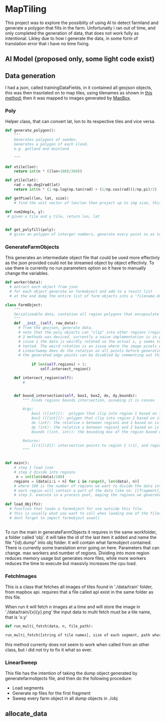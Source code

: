 # MapTiling


This project was to explore the possiblity of using AI to detect farmland and generate a polygon that fills in the farm.
Unfortunatly i ran out of time, and only completed the generation of data, that does not work fully as intentional. Likley due to how i generate the data, in some form of translation error that i have no time fixing.

## AI Model (proposed only, some light code exist)


## Data generation
I had a json, called  trainingDataFields, in it contained all geojson objects, this was then trasnlated on to map tiles, using tilenames as shown in [this method:](https://wiki.openstreetmap.org/wiki/Slippy_map_tilenames#Lon..2Flat._to_tile_numbers) then it was mapped to images generated by [MapBox](https://www.mapbox.com/).
### Poly
Helper class, that can convert lat, lon to its respective tiles and vice versa.

```py
def generate_polygon():
    """
    Generates polygons of sweden.
    Generates a polygon of each iland.
    e.g. gotland and mainland

    """
 
def xtile(lon):
    return int(n * ((lon+180)/360))

def ytile(lat):
    rad = np.deg2rad(lat)
    return int(n * (1-np.log(np.tan(rad) + (1/np.cos(rad)))/np.pi)/2)

def getPixel(lon, lat, size):
    # find the unit vector of lon/lan then project up to img size, this is naive, because lon, lat is not euclidian, but this is accurate enough

def num2deg(x, y):
 # given x tile and y tile, return lon, lat

   
def get_polyfill(poly):
  # given an polygon of interger numbers, generate every point so as to fill the polygon.
```
### GenerateFarmObjects
This generates an intermediate object file that could be used more effectivly as the json provided could not be streamed object by object effectivly. 
To use there is currently no run parameters option so it have to manually change the variables.

```py
def worker(data):
  # extract each object from json
  # for each object generate an farmobject and add to a result list
  # at the end dump the entire list of farm objects into a 'filename.dump' using pickle

class FarmObject:
    """
    Serializeable data, contation all region polygons that encapsulate a single farm.
    """
    def __init__(self, raw_data):
      # from the geojson, generate data.
      # note that the poly objects can "clip" into other regions (regions being tiles as described in poly), hence there is a need to add edge points,
      # 2 methods was deviced, currently a naive implementation is in place, however there is a major issue regarding this. 
      # issue 1 the data is weirdly rotated so the actual x, y seems to be of... i was looking if it wasn't appropriate to rotate all pixel values in here. but it is yet to be 
      # tested. The weird rotation is an issue where the image pixels we get seems to be rotated 90 degrees clockwise, to fix do a 90degre counter clockwise move. for now 
      # LinearSweep does do the rotation on all points before generating the finall label
      # the generated edge points can be disabled by commenting out this section (line 60 in the actual file)
      
            if len(self.regions) > 1:
                self.intersect_region()

    def intersect_region(self):
        #


    def bound_intersection(self, box1, box2, dx, dy,bounds):
        """ Finds regions bounds intersection, assuming it is convex

        Args:
            box1 ([[int]]):  polygon that clip into region 1 based on its pixel values for that specific region
            box2 ([[int]]): polygon that clip into region 2 based on its pixel values for that specific region
            dx (int): the relative x between region1 and 2 based on is tile number
            dy (int): the relative y between region1 and 2 based on is tile number
            bounds ((int, int)): the bounding box of the region based on its pixel value

        Returns:
            [[r1][r2]]: intersection points to region 1 (r1), and region 2 (r2)
        """


def main():
    # step 1 load json
    # step 2 divide into regions
     n = int(len(data)/100)
    regions = [data[i:i + n] for i in range(0, len(data), n)]
    # where 100 is the number of regions we want to divide the data into, and we will get at least 100 regions. 
    # each region will contain a part of the data like so: [[fragment], [fragment] ... [fragment]]
    # step 3. execute in a process pool, maping the regions we generated to the worker, each worker will work parallel with its fragment.
    
def load_Obj(fn):
  # function that loads a farmobject for use outside this file. 
  # this is usually what you want to call when loading one of the files.
  # dont forget to import farmobject aswell
 
```
To run the main in generateFarmObjects it requires in the same workfolder, a folder called 'obj'. it will take the id of the last item it added and name the file "{id}.dump" into obj folder. It will contain what farmobject contained. There is currently some translation error going on here.
Parameters that can change. max workers and number of regions. Dividing into more region reduces memory usage but generates more files, while more workers reduces the time to execute but massivly increases the cpu load.

### FetchImages
This is a class that fetches all images of tiles found in './data/train' folder, from mapbox api.
requires that a file called api exist in the same folder as this file. 

When run it will fetch n images at a time and will store the image in './data/train/{x}{y}.png' 
the input data to multi fetch must be a tile name, that is 'x.y'
```py
def run_multi_fetch(data, n, file_path):

run_multi_fetch([string of tile names], size of each segment, path where to dump the files)   
```
this method currenty does not seem to work when called from an other class, but i did not try to fix it what so ever.

### LinearSweep
This file has the intention of taking the dump object generated by generatefarmobjects file, and then do the following procedure:
* Load segments
* Generate np files for the first fragment
* Sweep every farm object in all dump objects in ./obj


## allocate_data

